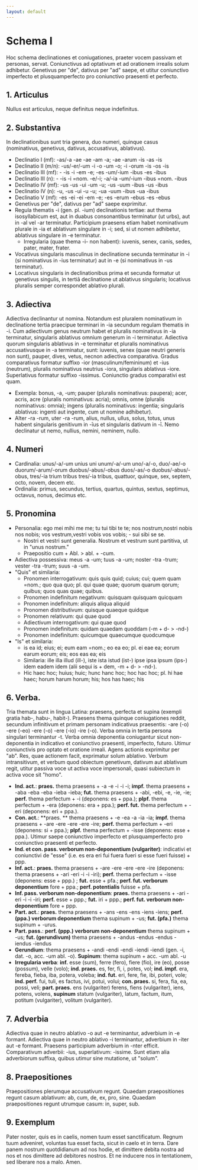 ```yaml
---
layout: default
---
```


# Schema I

Hoc schema declinationes et coniugationes, praeter vocem passivam et personas, servat. Coniunctivus ad optativum et ad orationem irrealis solum adhibetur. Genetivus per "de", dativus per "ad" saepe, et utitur coniunctivo imperfecto et plusquamperfecto pro coniunctivo praesenti et perfecto.

## 1. Articulus

Nullus est articulus, neque definitus neque indefinitus.

## 2. Substantiva

In declinationibus sunt tria genera, duo numeri, quinque casus (nominativus, genetivus, dativus, accusativus, ablativus).

- Declinatio I (mf): -as/-a -ae -ae -am -a; -ae -arum -is -as -is
- Declinatio II (m/n): -us/-er/-um -i -o -um -o; -i -orum -is -os -is
- Declinatio III (mf): - -is -i -em -e; -es -um/-ium -ibus -es -ibus
- Declinatio III (n): - -is -i =nom. -e/-i; -a/-ia -um/-ium -ibus =nom. -ibus
- Declinatio IV (mf): -us -us -ui -um -u; -us -uum -ibus -us -ibus
- Declinatio IV (n): -u, -us -ui -u -u; -ua -uum -ibus -ua -ibus
- Declinatio V (mf): -es -ei -ei -em -e; -es -erum -ebus -es -ebus
- Genetivus per "de", dativus per "ad" saepe exprimitur. 
- Regula thematis -i (gen. pl. -ium) declinationis tertiae: aut thema isosyllabicum est, aut in duabus consonantibus terminatur (ut urbs), aut in -al vel -ar terminatur. Participium praesens etiam habet nominativum plurale in -ia et ablativum singulare in -i; sed, si ut nomen adhibetur, ablativus singulare in -e terminatur.
	- Irregularia (quae thema -i- non habent): iuvenis, senex, canis, sedes, pater, mater, frater.
- Vocativus singularis masculinus in declinatione secunda terminatur in -i (si nominativus in -ius terminatur) aut in -e (si nominativus in -us terminatur).
- Locativus singularis in declinationibus prima et secunda formatur ut genetivus singulis, in tertiā declinatione ut ablativus singularis; locativus pluralis semper correspondet ablativo plurali.


## 3. Adiectiva

Adiectiva declinantur ut nomina. Notandum est pluralem nominativum in declinatione tertia praecipue terminari in -ia secundum regulam thematis in -i. Cum adiectivum genus neutrum habet et pluralis nominativus in -ia terminatur, singularis ablativus omnium generum in -i terminatur. Adiectiva quorum singularis ablativus in -e terminatur et pluralis nominativus accusativusque in -a terminatur, sunt: iuvenis, senex (quae neutri generis non sunt), pauper, dives, vetus, necnon adiectiva comparativa. Gradus comparativus formatur suffixo -ior (masculinum/femininum) et -ius (neutrum), pluralis nominativus neutrius -iora, singularis ablativus -iore. Superlativus formatur suffixo -issimus. Coniunctio gradus comparativi est quam.

- Exempla: bonus, -a, -um; pauper (pluralis nominativus: paupera); acer, acris, acre (pluralis nominativus: acria); omnis, omne (pluralis nominativus: omnia); ingens (pluralis nominativus: ingentia; singularis ablativus: ingenti aut ingente, cum ut nomine adhibetur).
- Alter -ra -rum, uter -ra -rum, alius, nullus, ullus, solus, totus, unus habent  singularis genitivum in -īus et singularis dativum in -ī. Nemo declinatur ut nemo, nullius, nemini, neminem, nullo.
  
## 4. Numeri

- Cardinalia: unus/-a/-um unius uni unum/-a/-um uno/-a/-o, duo/-ae/-o duorum/-arum/-orum duobus/-abus/-obus duos/-as/-o duobus/-abus/-obus, tres/-ia trium tribus tres/-ia tribus, quattuor, quinque, sex, septem, octo, novem, decem etc. 
- Ordinalia: primus, secundus, tertius, quartus, quintus, sextus, septimus, octavus, nonus, decimus etc.


## 5. Pronomina

- Personalia: ego mei mihi me me; tu tui tibi te te; nos nostrum,nostri nobis nos nobis; vos vestrum,vestri vobis vos vobis; - sui sibi se se.
	- Nostri et vestri sunt generalia. Nostrum et vestrum sunt partitiva, ut in "unus nostrum."
	- Praepositio cum + Abl. > abl. + -cum. 
- Adiectiva possessiva: meus -a -um; tuus -a -um; noster -tra -trum; vester -tra -trum; suus -a -um.
- "Quis" et similaria:
	- Pronomen interrogativum: quis quis quid; cuius; cui; quem quam =nom.; quo qua quo; pl. qui quae quae; quorum quarum qorum; quibus; quos quas quae; quibus.
	- Pronomen indefinitum negativum: quisquam quisquam quicquam
	- Pronomen indefinitum: aliquis aliqua aliquid
	- Pronomen distributivum: quisque quaeque quidque
	- Pronomen relativum: qui quae quod
	- Adiectivum interrogativum: qui quae quod
	- Pronomen indefinitum: quidam quaedam quoddam (-m + d- > -nd-)
	- Pronomen indefinitum: quicumque quaecumque quodcumque
- "Is" et similaria: 
	- is ea id; eius; ei; eum eam =nom.; eo ea eo; pl. ei eae ea; eorum earum eorum; eis; eos eas ea; eis
	- Similaria: ille illa illud (ill-), iste ista istud (ist-) ipse ipsa ipsum (ips-) idem eadem idem (alii sequi is + dem, -m + d- > -nd-).
	- Hic haec hoc; huius; huic; hunc hanc hoc; hoc hac hoc; pl. hi hae haec; horum harum horum; his; hos has haec; his

## 6. Verba. 

Tria themata sunt in lingua Latina: praesens, perfecta et supina (exempli gratia hab-, habu-, habit-). Praesens thema quinque coniugationes reddit, secundum infinitivum et primam personam indicativus praesentis: -are (-o) -ere (-eo) -ere (-o) -ere (-io) -ire (-o). Verba omnia in tertia persona singulari terminantur -t. Verba omnia deponentia coniugantur sicut non-deponentia in indicativo et coniunctivo praesenti, imperfecto, futuro. Utimur coniunctivis pro optato et oratione irreali. Agens actionis exprimitur per "ab". Res, quae actionem facit, exprimatur solum ablativo. Verbum intransitivum, et verbum quod obiectum genetivum, dativum aut ablativum regit, utitur passiva voce ut activa voce impersonali, quasi subiectum in activa voce sit "homo".

- **Ind. act.**: **praes.** thema praesens + -a -e -i -i -i; **impf.** thema praesens + -aba -eba -eba -ieba -ieba; **fut.** thema praesens + -abi, -ebi, -e, -ie, -ie; **perf.** thema perfectum + -i (deponens: es + ppa.); **plpf.** thema perfectum + -era (deponens: era + ppa.); **perf. fut.** thema perfectum + -eri (deponens: eri + ppa.).
- **Con. act.**: **praes. ** thema praesens + -e -ea -a -ia -ia; **impf.** thema praesens + -are -ere -ere -ere -ire; **perf.** thema perfectum + -eri (deponens: si + ppa.); **plpf.** thema perfectum + -isse (deponens: esse + ppa.). Utimur saepe coniunctivo imperfecto et plusquamperfecto pro coniunctivo praesenti et perfecto.
- **Ind. et con. pass. verborum non-deponentium (vulgariter)**: indicativi et coniunctivi de "esse" (i.e. es era eri fui fuera fueri si esse fueri fuisse) + ppp. 
- **Inf. act.**: **praes.** thema praesens + -are -ere -ere -ere -ire (deponens: thema praesens + -ari -eri -i -i -iri); **perf.** thema perfectum + -isse (deponens: esse + ppp.) ; **fut.** esse + pfa.; **perf. fut. verborum deponentium** fore + ppa.; **perf. potentialis** fuisse + pfa.
- **Inf. pass. verborum non-deponentium**: **praes.** thema praesens + -ari -eri -i -i -iri; **perf.** esse + ppp.; **fut.** iri + ppp.; **perf. fut. verborum non-deponentium** fore + ppp.
- **Part. act.**: **praes.** thema praesens + -ans -ens -ens -iens -iens; **perf. (ppa.) verborum deponentium** thema supinum + -us; **fut. (pfa.)** thema supinum + -urus.
- **Part. pass.**: **perf. (ppp.) verborum non-deponentium** thema supinum + -us; **fut. (gerundivum)** thema praesens + -andus -endus -endus -iendus -iendus
- **Gerundium**: thema praesens + -andi -endi -endi -iendi -iendi (gen. -i, dat. -o, acc. -um abl. -o). **Supinum**: thema supinum + acc. -um abl. -u
- **Irregularia verba**: **inf.** esse (sum), ferre (fero), fiere (fio), ire (eo), posse (possum), velle (volo); **ind. praes.** es, fer, fi, i, potes, vol; **ind. impf.** era, fereba, fieba, iba, potera, voleba; **ind. fut.** eri, fere, fie, ibi, poteri, vole; **ind. perf.** fui, tuli, es factus, ivi, potui, volui; **con. praes.** si, fera, fia, ea, possi, veli; **part. praes.** ens (vulgariter) ferens, fiens (vulgariter), iens, potens, volens, **supinum** statum (vulgariter), latum, factum, itum, potitum (vulgariter), volitum (vulgariter). 


## 7. Adverbia

Adiectiva quae in neutro ablativo -o aut -e terminantur, adverbium in -e formant. Adiectiva quae in neutro ablativo -i terminantur, adverbium in -iter aut -e formant. Praesens participium adverbium in -nter efficit. Comparativum adverbii: -ius, superlativum: -issime. Sunt etiam alia adverbiorum suffixa, quibus utimur sine mutatione, ut "solum".


## 8. Praepositiones

Praepositiones plerumque accusativum regunt. Quaedam praepositiones regunt casum ablativum: ab, cum, de, ex, pro, sine. Quaedam praepositiones regunt utrumque casum: in, super, sub.


## 9. Exemplum

Pater noster, quis es in caelis, nomen tuum esset sanctificatum. Regnum tuum adveniret, voluntas tua esset facta, sicut in caelo et in terra. Dare panem nostrum quotdidianum ad nos hodie, et dimittere debita nostra ad nos et nos dimittere ad debitores nostros. Et ne inducere nos in tentationem, sed liberare nos a malo. Amen.
